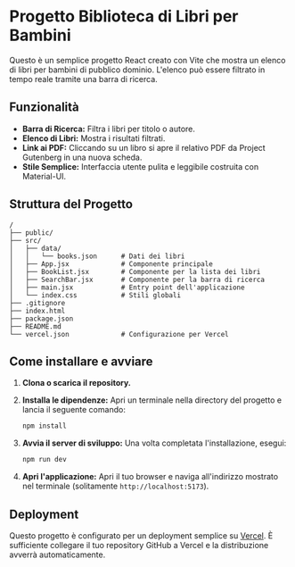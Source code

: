 # Progetto Biblioteca di Libri per Bambini

Questo è un semplice progetto React creato con Vite che mostra un elenco di libri per bambini di pubblico dominio. L'elenco può essere filtrato in tempo reale tramite una barra di ricerca.

## Funzionalità

- **Barra di Ricerca:** Filtra i libri per titolo o autore.
- **Elenco di Libri:** Mostra i risultati filtrati.
- **Link ai PDF:** Cliccando su un libro si apre il relativo PDF da Project Gutenberg in una nuova scheda.
- **Stile Semplice:** Interfaccia utente pulita e leggibile costruita con Material-UI.

## Struttura del Progetto

```
/
├── public/
├── src/
│   ├── data/
│   │   └── books.json      # Dati dei libri
│   ├── App.jsx             # Componente principale
│   ├── BookList.jsx        # Componente per la lista dei libri
│   ├── SearchBar.jsx       # Componente per la barra di ricerca
│   ├── main.jsx            # Entry point dell'applicazione
│   └── index.css           # Stili globali
├── .gitignore
├── index.html
├── package.json
├── README.md
└── vercel.json             # Configurazione per Vercel
```

## Come installare e avviare

1.  **Clona o scarica il repository.**

2.  **Installa le dipendenze:**
    Apri un terminale nella directory del progetto e lancia il seguente comando:
    ```bash
    npm install
    ```

3.  **Avvia il server di sviluppo:**
    Una volta completata l'installazione, esegui:
    ```bash
    npm run dev
    ```

4.  **Apri l'applicazione:**
    Apri il tuo browser e naviga all'indirizzo mostrato nel terminale (solitamente `http://localhost:5173`).

## Deployment

Questo progetto è configurato per un deployment semplice su [Vercel](https://vercel.com/). È sufficiente collegare il tuo repository GitHub a Vercel e la distribuzione avverrà automaticamente.
